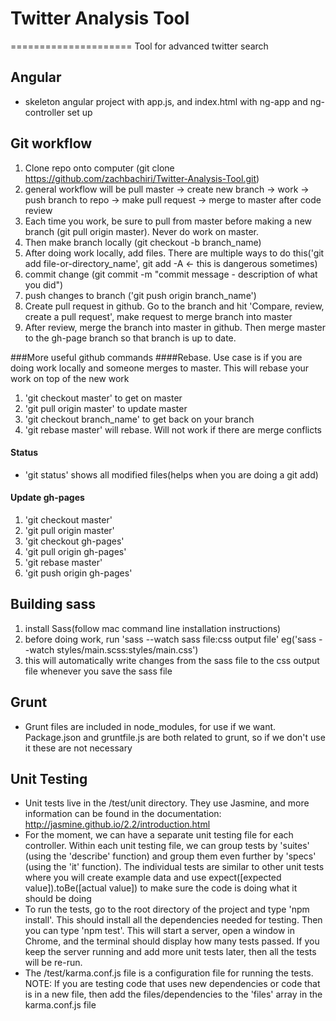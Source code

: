 # Twitter Analysis Tool
=====================
Tool for advanced twitter search

## Angular
- skeleton angular project with app.js, and index.html with ng-app and ng-controller set up

## Git workflow
1. Clone repo onto computer (git clone https://github.com/zachbachiri/Twitter-Analysis-Tool.git)
2. general workflow will be pull master -> create new branch -> work -> push branch to repo -> make pull request -> merge to master after code review
3. Each time you work, be sure to pull from master before making a new branch (git pull origin master). Never do work on master.
4. Then make branch locally (git checkout -b branch_name)
5. After doing work locally, add files. There are multiple ways to do this('git add file-or-directory_name', git add -A <- this is dangerous sometimes)
6. commit change (git commit -m "commit message - description of what you did")
7. push changes to branch ('git push origin branch_name')
8. Create pull request in github. Go to the branch and hit 'Compare, review, create a pull request', make request to merge branch into master
9. After review, merge the branch into master in github. Then merge master to the gh-page branch so that branch is up to date.

###More useful github commands
####Rebase. Use case is if you are doing work locally and someone merges to master. This will rebase your work on top of the new work
1. 'git checkout master' to get on master
2. 'git pull origin master' to update master
3. 'git checkout branch_name' to get back on your branch
4. 'git rebase master' will rebase. Will not work if there are merge conflicts

#### Status
- 'git status' shows all modified files(helps when you are doing a git add)

#### Update gh-pages
1. 'git checkout master'
2. 'git pull origin master' 
3. 'git checkout gh-pages'
4. 'git pull origin gh-pages'
5. 'git rebase master'
6. 'git push origin gh-pages'

## Building sass
1. install Sass(follow mac command line installation instructions)
2. before doing work, run 'sass --watch sass file:css output file' eg('sass --watch styles/main.scss:styles/main.css')
3. this will automatically write changes from the sass file to the css output file whenever you save the sass file

## Grunt
- Grunt files are included in node_modules, for use if we want. Package.json and gruntfile.js are both related to grunt, so if we don't use it these are not necessary

## Unit Testing
- Unit tests live in the /test/unit directory. They use Jasmine, and more information can be found in the documentation: http://jasmine.github.io/2.2/introduction.html
- For the moment, we can have a separate unit testing file for each controller. Within each unit testing file, we can group tests by 'suites' (using the 'describe' function) and group them even further by 'specs' (using the 'it' function). The individual tests are similar to other unit tests where you will create example data and use expect([expected value]).toBe([actual value]) to make sure the code is doing what it should be doing
- To run the tests, go to the root directory of the project and type 'npm install'. This should install all the dependencies needed for testing. Then you can type 'npm test'. This will start a server, open a window in Chrome, and the terminal should display how many tests passed. If you keep the server running and add more unit tests later, then all the tests will be re-run.
- The /test/karma.conf.js file is a configuration file for running the tests. NOTE: If you are testing code that uses new dependencies or code that is in a new file, then add the files/dependencies to the 'files' array in the karma.conf.js file



